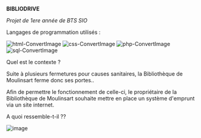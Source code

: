 **BIBLIODRIVE**

*Projet de 1ere année de BTS SIO* 


Langages de programmation utilisés :


![html-ConvertImage](https://github.com/ahymery/projet-bibliodrive/assets/148552312/928c3d66-bc6b-434f-9685-0e18c2714e6f)
![css-ConvertImage](https://github.com/ahymery/projet-bibliodrive/assets/148552312/eb692aec-86c5-4ffe-bd60-c2a1f6e67438)
![php-ConvertImage](https://github.com/ahymery/projet-bibliodrive/assets/148552312/fa1b7f24-13ed-47b5-9f84-464f3510b8a5)
![sql-ConvertImage](https://github.com/ahymery/projet-bibliodrive/assets/148552312/490cb0dc-feba-4e1a-93b0-2a600ca0613d)


Quel est le contexte ? 


Suite à plusieurs fermetures pour causes sanitaires, 
la Bibliothèque de Moulinsart ferme donc ses portes..

Afin de permettre le fonctionnement de celle-ci, 
le propriétaire de la Bibliothèque de Moulinsart 
souhaite mettre en place un système d'emprunt via
un site internet.


A quoi ressemble-t-il ??

![image](https://github.com/ahymery/projet-bibliodrive/assets/148552312/c65e870f-42f6-4f5a-9e2c-6c66ed9d6a2b)

